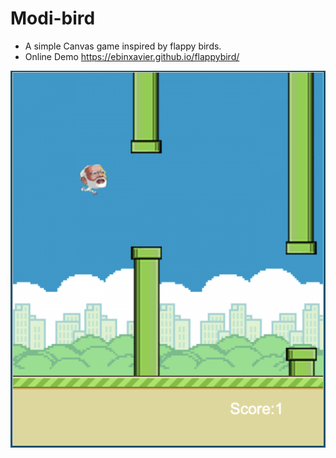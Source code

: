 # Modi-bird
* A simple Canvas game inspired by flappy birds.
* Online Demo https://ebinxavier.github.io/flappybird/

![alt text](https://github.com/ebinxavier/flappybird/blob/master/ss.png)

